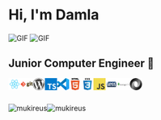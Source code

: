 # Hi, I'm Damla
<img align="center" alt="GIF" src="https://user-images.githubusercontent.com/72323632/161741573-3205f577-256c-45cd-bc3e-3b0150572624.gif" width="400" height="100" />
<img align="center" alt="GIF" src="https://user-images.githubusercontent.com/72323632/161750926-bff50aef-5abd-4b22-adc5-85bc497ba471.gif" width="200" height="100" />
<br />

## Junior Computer Engineer 🚀

<img align="left" alt="React" width="24px" src="https://raw.githubusercontent.com/github/explore/cebd63002168a05a6a642f309227eefeccd92950/topics/react/react.png" />
<img align="left" alt="Git" width="24px" src="https://raw.githubusercontent.com/github/explore/80688e429a7d4ef2fca1e82350fe8e3517d3494d/topics/git/git.png" />
<img align="left" alt="Wordpress" width="24px" src="https://raw.githubusercontent.com/github/explore/cebd63002168a05a6a642f309227eefeccd92950/topics/wordpress/wordpress.png" />
<img align="left" alt="Typescript" width="24px" src="https://raw.githubusercontent.com/github/explore/cebd63002168a05a6a642f309227eefeccd92950/topics/typescript/typescript.png" />
<img align="left" alt="Vscode" width="24px" src="https://raw.githubusercontent.com/github/explore/cebd63002168a05a6a642f309227eefeccd92950/topics/visual-studio-code/visual-studio-code.png" />
<img align="left" alt="Html" width="24px" src="https://raw.githubusercontent.com/github/explore/cebd63002168a05a6a642f309227eefeccd92950/topics/html/html.png" />
<img align="left" alt="Css" width="24px" src="https://raw.githubusercontent.com/github/explore/cebd63002168a05a6a642f309227eefeccd92950/topics/css/css.png" />
<img align="left" alt="js" width="24px" src="https://raw.githubusercontent.com/github/explore/cebd63002168a05a6a642f309227eefeccd92950/topics/javascript/javascript.png" />
<img align="left" alt="less" width="24px" src="https://raw.githubusercontent.com/github/explore/cebd63002168a05a6a642f309227eefeccd92950/topics/less/less.png" />
<img align="left" alt="mongodb" width="24px" src="https://raw.githubusercontent.com/github/explore/cebd63002168a05a6a642f309227eefeccd92950/topics/mongodb/mongodb.png" />
<img align="left" alt="json" width="24px" src="https://raw.githubusercontent.com/github/explore/cebd63002168a05a6a642f309227eefeccd92950/topics/json/json.png" />

<br />
<br />
<br />

<img height="150em" align="left" src="https://github-readme-stats.vercel.app/api?username=damlabkocak&show_icons=true&locale=en&theme=algolia&include_all_commits=true&count_private=true" alt="mukireus"/>
<img height="180em" align="left" src="https://github-readme-stats.vercel.app/api/top-langs?username=damlabkocak&show_icons=true&locale=en&layout=compact&langs_count=8&theme=algolia" alt="mukireus"/>

